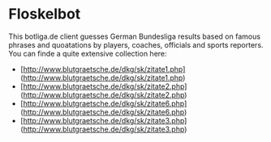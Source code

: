 # Floskelbot

This botliga.de client guesses German Bundesliga results based on famous phrases and quoatations by players, coaches, officials and sports reporters.
You can finde a quite extensive collection here:

- [http://www.blutgraetsche.de/dkg/sk/zitate1.php] (http://www.blutgraetsche.de/dkg/sk/zitate1.php)
- [http://www.blutgraetsche.de/dkg/sk/zitate2.php] (http://www.blutgraetsche.de/dkg/sk/zitate2.php)
- [http://www.blutgraetsche.de/dkg/sk/zitate6.php] (http://www.blutgraetsche.de/dkg/sk/zitate6.php)
- [http://www.blutgraetsche.de/dkg/sk/zitate3.php] (http://www.blutgraetsche.de/dkg/sk/zitate3.php)

